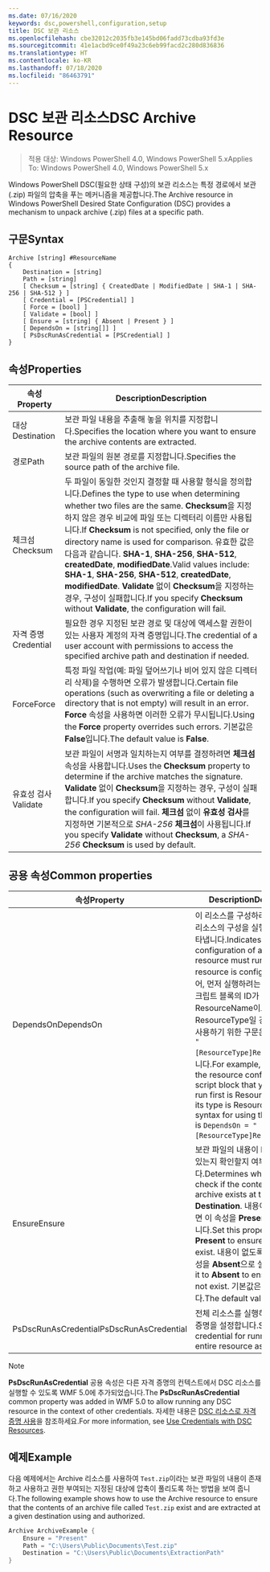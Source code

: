 ```yaml
---
ms.date: 07/16/2020
keywords: dsc,powershell,configuration,setup
title: DSC 보관 리소스
ms.openlocfilehash: cbe32012c2035fb3e145bd06fadd73cdba93fd3e
ms.sourcegitcommit: 41e1acbd9ce0f49a23c6eb99facd2c280d836836
ms.translationtype: HT
ms.contentlocale: ko-KR
ms.lasthandoff: 07/18/2020
ms.locfileid: "86463791"
---
```

# <a name="dsc-archive-resource"></a><span data-ttu-id="4d7aa-103">DSC 보관 리소스</span><span class="sxs-lookup"><span data-stu-id="4d7aa-103">DSC Archive Resource</span></span>

> <span data-ttu-id="4d7aa-104">적용 대상: Windows PowerShell 4.0, Windows PowerShell 5.x</span><span class="sxs-lookup"><span data-stu-id="4d7aa-104">Applies To: Windows PowerShell 4.0, Windows PowerShell 5.x</span></span>

<span data-ttu-id="4d7aa-105">Windows PowerShell DSC(필요한 상태 구성)의 보관 리소스는 특정 경로에서 보관(.zip) 파일의 압축을 푸는 메커니즘을 제공합니다.</span><span class="sxs-lookup"><span data-stu-id="4d7aa-105">The Archive resource in Windows PowerShell Desired State Configuration (DSC) provides a mechanism to unpack archive (.zip) files at a specific path.</span></span>

## <a name="syntax"></a><span data-ttu-id="4d7aa-106">구문</span><span class="sxs-lookup"><span data-stu-id="4d7aa-106">Syntax</span></span>

```Syntax
Archive [string] #ResourceName
{
    Destination = [string]
    Path = [string]
    [ Checksum = [string] { CreatedDate | ModifiedDate | SHA-1 | SHA-256 | SHA-512 } ]
    [ Credential = [PSCredential] ]
    [ Force = [bool] ]
    [ Validate = [bool] ]
    [ Ensure = [string] { Absent | Present } ]
    [ DependsOn = [string[]] ]
    [ PsDscRunAsCredential = [PSCredential] ]
}
```

## <a name="properties"></a><span data-ttu-id="4d7aa-107">속성</span><span class="sxs-lookup"><span data-stu-id="4d7aa-107">Properties</span></span>

|<span data-ttu-id="4d7aa-108">속성</span><span class="sxs-lookup"><span data-stu-id="4d7aa-108">Property</span></span> |<span data-ttu-id="4d7aa-109">Description</span><span class="sxs-lookup"><span data-stu-id="4d7aa-109">Description</span></span> |
|---|---|
| <span data-ttu-id="4d7aa-110">대상</span><span class="sxs-lookup"><span data-stu-id="4d7aa-110">Destination</span></span> | <span data-ttu-id="4d7aa-111">보관 파일 내용을 추출해 놓을 위치를 지정합니다.</span><span class="sxs-lookup"><span data-stu-id="4d7aa-111">Specifies the location where you want to ensure the archive contents are extracted.</span></span> |
| <span data-ttu-id="4d7aa-112">경로</span><span class="sxs-lookup"><span data-stu-id="4d7aa-112">Path</span></span> | <span data-ttu-id="4d7aa-113">보관 파일의 원본 경로를 지정합니다.</span><span class="sxs-lookup"><span data-stu-id="4d7aa-113">Specifies the source path of the archive file.</span></span> |
| <span data-ttu-id="4d7aa-114">체크섬</span><span class="sxs-lookup"><span data-stu-id="4d7aa-114">Checksum</span></span> | <span data-ttu-id="4d7aa-115">두 파일이 동일한 것인지 결정할 때 사용할 형식을 정의합니다.</span><span class="sxs-lookup"><span data-stu-id="4d7aa-115">Defines the type to use when determining whether two files are the same.</span></span> <span data-ttu-id="4d7aa-116">**Checksum**을 지정하지 않은 경우 비교에 파일 또는 디렉터리 이름만 사용됩니다.</span><span class="sxs-lookup"><span data-stu-id="4d7aa-116">If **Checksum** is not specified, only the file or directory name is used for comparison.</span></span> <span data-ttu-id="4d7aa-117">유효한 값은 다음과 같습니다. **SHA-1**, **SHA-256**, **SHA-512**, **createdDate**, **modifiedDate**.</span><span class="sxs-lookup"><span data-stu-id="4d7aa-117">Valid values include: **SHA-1**, **SHA-256**, **SHA-512**, **createdDate**, **modifiedDate**.</span></span> <span data-ttu-id="4d7aa-118">**Validate** 없이 **Checksum**을 지정하는 경우, 구성이 실패합니다.</span><span class="sxs-lookup"><span data-stu-id="4d7aa-118">If you specify **Checksum** without **Validate**, the configuration will fail.</span></span> |
| <span data-ttu-id="4d7aa-119">자격 증명</span><span class="sxs-lookup"><span data-stu-id="4d7aa-119">Credential</span></span> | <span data-ttu-id="4d7aa-120">필요한 경우 지정된 보관 경로 및 대상에 액세스할 권한이 있는 사용자 계정의 자격 증명입니다.</span><span class="sxs-lookup"><span data-stu-id="4d7aa-120">The credential of a user account with permissions to access the specified archive path and destination if needed.</span></span> |
| <span data-ttu-id="4d7aa-121">Force</span><span class="sxs-lookup"><span data-stu-id="4d7aa-121">Force</span></span> | <span data-ttu-id="4d7aa-122">특정 파일 작업(예: 파일 덮어쓰기나 비어 있지 않은 디렉터리 삭제)을 수행하면 오류가 발생합니다.</span><span class="sxs-lookup"><span data-stu-id="4d7aa-122">Certain file operations (such as overwriting a file or deleting a directory that is not empty) will result in an error.</span></span> <span data-ttu-id="4d7aa-123">**Force** 속성을 사용하면 이러한 오류가 무시됩니다.</span><span class="sxs-lookup"><span data-stu-id="4d7aa-123">Using the **Force** property overrides such errors.</span></span> <span data-ttu-id="4d7aa-124">기본값은 **False**입니다.</span><span class="sxs-lookup"><span data-stu-id="4d7aa-124">The default value is **False**.</span></span> |
| <span data-ttu-id="4d7aa-125">유효성 검사</span><span class="sxs-lookup"><span data-stu-id="4d7aa-125">Validate</span></span>| <span data-ttu-id="4d7aa-126">보관 파일이 서명과 일치하는지 여부를 결정하려면 **체크섬** 속성을 사용합니다.</span><span class="sxs-lookup"><span data-stu-id="4d7aa-126">Uses the **Checksum** property to determine if the archive matches the signature.</span></span> <span data-ttu-id="4d7aa-127">**Validate** 없이 **Checksum**을 지정하는 경우, 구성이 실패합니다.</span><span class="sxs-lookup"><span data-stu-id="4d7aa-127">If you specify **Checksum** without **Validate**, the configuration will fail.</span></span> <span data-ttu-id="4d7aa-128">**체크섬** 없이 **유효성 검사**를 지정하면 기본적으로 _SHA-256_ **체크섬**이 사용됩니다.</span><span class="sxs-lookup"><span data-stu-id="4d7aa-128">If you specify **Validate** without **Checksum**, a _SHA-256_ **Checksum** is used by default.</span></span> |

## <a name="common-properties"></a><span data-ttu-id="4d7aa-129">공용 속성</span><span class="sxs-lookup"><span data-stu-id="4d7aa-129">Common properties</span></span>

|<span data-ttu-id="4d7aa-130">속성</span><span class="sxs-lookup"><span data-stu-id="4d7aa-130">Property</span></span> |<span data-ttu-id="4d7aa-131">Description</span><span class="sxs-lookup"><span data-stu-id="4d7aa-131">Description</span></span> |
|---|---|
|<span data-ttu-id="4d7aa-132">DependsOn</span><span class="sxs-lookup"><span data-stu-id="4d7aa-132">DependsOn</span></span> |<span data-ttu-id="4d7aa-133">이 리소스를 구성하려면 먼저 다른 리소스의 구성을 실행해야 함을 나타냅니다.</span><span class="sxs-lookup"><span data-stu-id="4d7aa-133">Indicates that the configuration of another resource must run before this resource is configured.</span></span> <span data-ttu-id="4d7aa-134">예를 들어, 먼저 실행하려는 리소스 구성 스크립트 블록의 ID가 ResourceName이고 해당 형식이 ResourceType일 경우, 이 속성을 사용하기 위한 구문은 `DependsOn = "[ResourceType]ResourceName"`입니다.</span><span class="sxs-lookup"><span data-stu-id="4d7aa-134">For example, if the ID of the resource configuration script block that you want to run first is ResourceName and its type is ResourceType, the syntax for using this property is `DependsOn = "[ResourceType]ResourceName"`.</span></span> |
|<span data-ttu-id="4d7aa-135">Ensure</span><span class="sxs-lookup"><span data-stu-id="4d7aa-135">Ensure</span></span> |<span data-ttu-id="4d7aa-136">보관 파일의 내용이 **Destination**에 있는지 확인할지 여부를 결정합니다.</span><span class="sxs-lookup"><span data-stu-id="4d7aa-136">Determines whether to check if the content of the archive exists at the **Destination**.</span></span> <span data-ttu-id="4d7aa-137">내용이 있도록 하려면 이 속성을 **Present**으로 설정합니다.</span><span class="sxs-lookup"><span data-stu-id="4d7aa-137">Set this property to **Present** to ensure the contents exist.</span></span> <span data-ttu-id="4d7aa-138">내용이 없도록 하려면 이 속성을 **Absent**으로 설정합니다.</span><span class="sxs-lookup"><span data-stu-id="4d7aa-138">Set it to **Absent** to ensure they do not exist.</span></span> <span data-ttu-id="4d7aa-139">기본값은 **Present**입니다.</span><span class="sxs-lookup"><span data-stu-id="4d7aa-139">The default value is **Present**.</span></span> |
|<span data-ttu-id="4d7aa-140">PsDscRunAsCredential</span><span class="sxs-lookup"><span data-stu-id="4d7aa-140">PsDscRunAsCredential</span></span> |<span data-ttu-id="4d7aa-141">전체 리소스를 실행하기 위한 자격 증명을 설정합니다.</span><span class="sxs-lookup"><span data-stu-id="4d7aa-141">Sets the credential for running the entire resource as.</span></span> |

> [!NOTE]
> <span data-ttu-id="4d7aa-142">**PsDscRunAsCredential** 공용 속성은 다른 자격 증명의 컨텍스트에서 DSC 리소스를 실행할 수 있도록 WMF 5.0에 추가되었습니다.</span><span class="sxs-lookup"><span data-stu-id="4d7aa-142">The **PsDscRunAsCredential** common property was added in WMF 5.0 to allow running any DSC resource in the context of other credentials.</span></span> <span data-ttu-id="4d7aa-143">자세한 내용은 [ DSC 리소스로 자격 증명 사용](../../../configurations/runasuser.md)을 참조하세요.</span><span class="sxs-lookup"><span data-stu-id="4d7aa-143">For more information, see [Use Credentials with DSC Resources](../../../configurations/runasuser.md).</span></span>

## <a name="example"></a><span data-ttu-id="4d7aa-144">예제</span><span class="sxs-lookup"><span data-stu-id="4d7aa-144">Example</span></span>

<span data-ttu-id="4d7aa-145">다음 예제에서는 Archive 리소스를 사용하여 `Test.zip`이라는 보관 파일의 내용이 존재하고 사용하고 권한 부여되는 지정된 대상에 압축이 풀리도록 하는 방법을 보여 줍니다.</span><span class="sxs-lookup"><span data-stu-id="4d7aa-145">The following example shows how to use the Archive resource to ensure that the contents of an archive file called `Test.zip` exist and are extracted at a given destination using and authorized.</span></span>

```powershell
Archive ArchiveExample {
    Ensure = "Present"
    Path = "C:\Users\Public\Documents\Test.zip"
    Destination = "C:\Users\Public\Documents\ExtractionPath"
}
```
